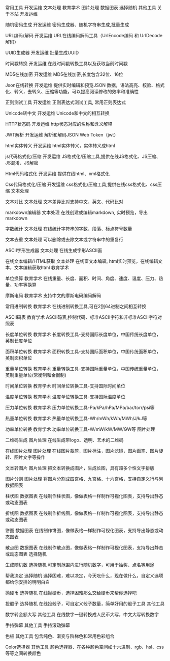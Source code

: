 常用工具
开发运维
文本处理
教育学术
图片处理
数据图表
选择随机
其他工具
关于本站
开发运维

随机密码生成
开发运维
密码生成器、随机字符串生成,批量生成

URL编码/解码
开发运维
URL在线编码解码工具（UrlEncode编码 和 UrlDecode解码）

UUID生成器
开发运维
批量生成UUID

时间戳转换
开发运维
在线时间戳转换工具以及获取当前时间戳

MD5在线加密
开发运维
MD5在线加密,长度包含32位、16位

Json在线转换
开发运维
提供实时编辑和预览JSON 数据，语法高亮、校验、格式化、转义，去转义、压缩等功能，可以提高阅读修改的效率和准确性

正则测试工具
开发运维
正则表达式测试工具, 常用正则表达式

Unicode转中文
开发运维
Unicode和中文的相互转换

HTTP状态码
开发运维
http状态对应的名称和含义解释

JWT解析
开发运维
解析和解码JSON Web Token（jwt）

html实体转义
开发运维
html实体转义，实体转义成html

js代码格式化/压缩
开发运维
JS格式化/压缩工具,提供在线JS格式化、JS压缩、JS混淆、JS解密

Html代码格式化
开发运维
提供在线html、xml格式化

Css代码格式化/压缩
开发运维
css格式化/压缩工具,提供在线css格式化、css压缩
文本处理

文本对比
文本处理
文本差异比对支持中文、英文、代码比对

markdown编辑器
文本处理
在线创建或编辑markdown, 实时预览，导出markdown

字数统计
文本处理
在线统计字符串的字数、段落、标点符号数量

文本去重
文本处理
可以删除或去除文本或字符串中的重复行

ASCII字形生成器
文本处理
在线生成字形ASCII画

在线文本编辑/HTML获取
文本处理
在线富文本编辑, html实时预览，在线编辑文本，文本编辑获取html
教育学术

单位换算
教育学术
在线重量、长度、面积、时间、角度、速度、温度、压力、热量、功率等换算

摩斯电码
教育学术
支持中文的摩斯电码编码解码

常用进制转换
教育学术
在线进制转换工具,可在2到64进制之间相互转换

ASCII码表
教育学术
ASCII码表,控制代码、标准ASCII字符和非标准ASCII字符对照表

长度单位转换
教育学术
长度转换工具-支持国际长度单位，中国传统长度单位，英制长度单位

面积单位转换
教育学术
面积转换工具-支持国际面积单位，中国传统面积单位，英制面积单位

重量单位转换
教育学术
重量转换工具-支持国际重量单位，中国传统重量单位，英制重量单位(常衡制和金衡制)

时间单位转换
教育学术
时间单位转换工具-支持国际时间单位

温度单位转换
教育学术
温度单位转换工具-支持国际温度单位

压力单位转换
教育学术
压力单位转换工具-Pa/kPa/hPa/MPa/bar/torr/psi等

热量单位转换
教育学术
热量单位转换工具-Wh/mWh/kWh/MWh/J/kJ等

功率单位转换
教育学术
功率单位转换工具-W/mW/kW/MW/GW等
图片处理

二维码生成
图片处理
在线生成带logo、透明、艺术的二维码

在线图片处理
图片处理
在线图片裁剪，图片标注，图片滤镜，图片画笔、图片旋转、图片文字等操作

文本转图片
图片处理
把文本转换成图片，生成长图，具有超多个性文字排版

图片分割
图片处理
将图片分割成四宫格、九宫格、十六宫格，支持自定义行与列
数据图表

柱状图
数据图表
在线制作柱状图，像做表格一样制作可视化图表，支持导出静态或动态图表

折线图
数据图表
在线制作折线图，像做表格一样制作可视化图表，支持导出静态或动态图表

饼图
数据图表
在线制作饼图，像做表格一样制作可视化图表，支持导出静态或动态图表

散点图
数据图表
在线制作散点图，像做表格一样制作可视化图表，支持导出静态或动态图表
选择随机

生成随机数
选择随机
可定制范围内进行随机数字，可用于抽奖、点名等用途

帮我决定
选择随机
选择困难，难以决定，今天吃什么，现在做什么，自定义选项都给你安排的明明白白

抛硬币
选择随机
在线抛硬币，选择困难那么交给硬币来帮你选择吧

投骰子
选择随机
在线投骰子，可自定义骰子数量，简单好用的骰子工具
其他工具

数字转金额大写
其他工具
在线数字一键转换成人民币大写，中文大写转换数字

手持弹幕
其他工具
手持滚动弹幕

色板
其他工具
包含纯色、渐变与阶梯色和常用色彩组合

Color选择器
其他工具
颜色选择器、在各种颜色空间如十六进制、rgb、hsl、css等等之间转换颜色
